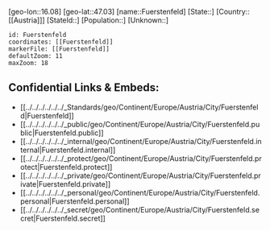 ﻿---
location: [47.03,16.08]
mapzoom: [7,12] 
mapmarker: city 
type: City
tags:
- geo/City


SpocWebEntityId: 30321
isDeleted: false
confidential: public

---
[geo-lon::16.08]
[geo-lat::47.03]
[name::Fuerstenfeld]
[State::]
[Country::[[Austria]]]
[StateId::]
[Population::]
[Unknown::]


```leaflet
id: Fuerstenfeld
coordinates: [[Fuerstenfeld]]
markerFile: [[Fuerstenfeld]]
defaultZoom: 11 
maxZoom: 18
```


## Confidential Links & Embeds: 
- [[../../../../../../_Standards/geo/Continent/Europe/Austria/City/Fuerstenfeld|Fuerstenfeld]] 
- [[../../../../../../_public/geo/Continent/Europe/Austria/City/Fuerstenfeld.public|Fuerstenfeld.public]] 
- [[../../../../../../_internal/geo/Continent/Europe/Austria/City/Fuerstenfeld.internal|Fuerstenfeld.internal]] 
- [[../../../../../../_protect/geo/Continent/Europe/Austria/City/Fuerstenfeld.protect|Fuerstenfeld.protect]] 
- [[../../../../../../_private/geo/Continent/Europe/Austria/City/Fuerstenfeld.private|Fuerstenfeld.private]] 
- [[../../../../../../_personal/geo/Continent/Europe/Austria/City/Fuerstenfeld.personal|Fuerstenfeld.personal]] 
- [[../../../../../../_secret/geo/Continent/Europe/Austria/City/Fuerstenfeld.secret|Fuerstenfeld.secret]] 
